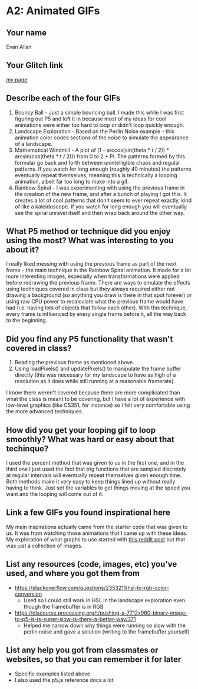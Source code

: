 # A2: Animated GIFs

## Your name
Evan Allan

## Your Glitch link
[my page](https://evan1026-a2.glitch.me)



## Describe each of the four GIFs
1) Bouncy Ball - Just a simple bouncing ball. I made this while I was first figuring out P5 and left it in because most of my ideas for cool animations were either too hard to loop or didn't loop quickly enough.
2) Landscape Exploration - Based on the Perlin Noise example - this animation color codes sections of the noise to simulate the appearance of a landscape.
3) Mathematical Windmill - A plot of (1 - arccos(sin(theta * t / 2)) * arcsin(cos(theta * t / 2))) from 0 to 2 * PI. The patterns formed by this formular go back and forth between unintelligible chaos and regular patterns. If you watch for long enough (roughly 40 minutes) the patterns eventually repeat themselves, meaning this is technically a looping animation, albeit far too long to make into a gif.
4) Rainbow Spiral - I was experimenting with using the previous frame in the creation of the new frame, and after a bunch of playing I got this. It creates a lot of cool patterns that don't seem to ever repeat exactly, kind of like a kaleidoscope. If you watch for long enough you will eventually see the spiral unravel itself and then wrap back around the other way.

## What P5 method or technique did you enjoy using the most? What was interesting to you about it?

I really liked messing with using the previous frame as part of the next frame - the main technique in the Rainbow Spiral animation.
It made for a lot more interesting images, especially when transformations were applied before redrawing the previous frame. There
are ways to emulate the effects using techniques covered in class but they always required either not
drawing a background (so anything you draw is there in that spot forever) or using raw CPU power to recalculate what the previous
frame would have had (i.e. having lots of objects that follow each other). With this technique, every frame is influenced by
every single frame before it, all the way back to the beginning.

## Did you find any P5 functionality that wasn't covered in class?

1) Reading the previous frame as mentioned above.
2) Using loadPixels() and updatePixels() to manipulate the frame buffer directly (this was necessary for my landscape to have as high of a resolution as it does while still running at a reasonable framerate).

I know there weren't covered because there are more complicated than what the class is meant to be covering, but
I have a lot of experience with low-level graphics (like CS351, for instance) so I felt very comfortable using
the more advanced techniques.

## How did you get your looping gif to loop smoothly? What was hard or easy about that techinque?

I used the percent method that was given to us in the first one, and in the third one I just used the fact that trig functions
that are sampled discretely at regular intervals will eventually repeat themselves given enough time. Both methods make it very
easy to keep things lined up without really having to think. Just set the variables to get things moving at the speed you want
and the looping will come out of it.


## Link a few GIFs you found inspirational here

My main inspirations actually came from the starter code that was given to us. It was from watching those animations that I came up with these ideas.
My exploration of what graphs to use started with [this reddit post](https://www.reddit.com/r/math/comments/1r3hls/polar_graphs/cdj9dam/) but that
was just a collection of images.

## List any resources (code, images, etc) you've used, and where you got them from

* https://stackoverflow.com/questions/2353211/hsl-to-rgb-color-conversion
    * Used so I could still work in HSL in the landscape exploration even though the framebuffer is in RGB
* https://discourse.processing.org/t/pushing-a-7712x960-binary-image-to-p5-js-is-super-slow-is-there-a-better-way/371
    * Helped me narrow down why things were running so slow with the perlin noise and gave a solution (writing to the framebuffer yourself)

## List any help you got from classmates or websites, so that you can remember it for later

* Specific examples listed above
* I also used the p5.js reference docs a lot
